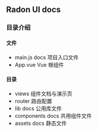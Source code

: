 ## Radon UI docs

### 目录介绍

#### 文件

- main.js       docs 项目入口文件
- App.vue       Vue 根组件

#### 目录

- views         组件文档与演示页
- router        路由配置
- lib           docs 公用库文件
- components    docs 共用组件文件
- assets        docs 静态文件

